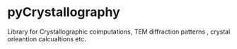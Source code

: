 # pyCrystallography

Library for Crystallographic coimputations, TEM diffraction patterns , crystal orieantion calcualtions etc.